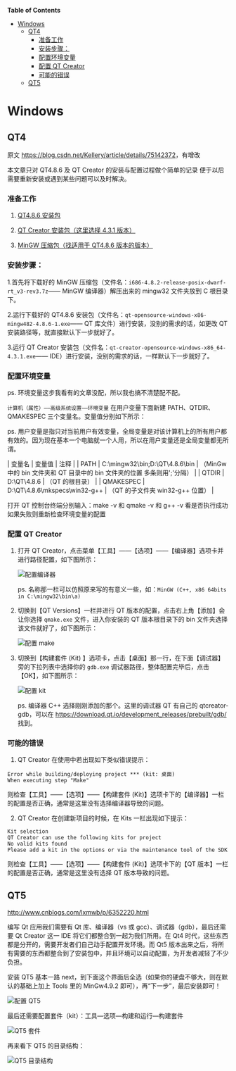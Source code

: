 <!-- markdown-toc start - Don't edit this section. Run M-x markdown-toc-generate-toc again -->
**Table of Contents**

- [Windows](#windows)
    - [QT4](#qt4)
        - [准备工作](#准备工作)
        - [安装步骤：](#安装步骤：)
        - [配置环境变量](#配置环境变量)
        - [配置 QT Creator](#配置-qt-creator)
        - [可能的错误](#可能的错误)
    - [QT5](#qt5)

<!-- markdown-toc end -->


# Windows
## QT4

原文 <https://blog.csdn.net/Kellery/article/details/75142372>，有增改

本文章只对 QT4.8.6 及 QT Creator 的安装与配置过程做个简单的记录 便于以后需要重新安装或遇到某些问题可以及时解决。

### 准备工作

1. [QT4.8.6 安装包](https://download.qt.io/archive/qt/)

2. [QT Creator 安装包（这里选择 4.3.1 版本）](https://download.qt.io/official_releases/qtcreator)

3. [MinGW 压缩包（找适用于 QT4.8.6 版本的版本）](https://wiki.qt.io/MinGW)

### 安装步骤：

1.首先将下载好的 MinGW 压缩包（文件名：`i686-4.8.2-release-posix-dwarf-rt_v3-rev3.7z`—— MinGW 编译器）解压出来的 mingw32 文件夹放到 C 根目录下。

2.运行下载好的 QT4.8.6 安装包（文件名：`qt-opensource-windows-x86-mingw482-4.8.6-1.exe`—— QT 库文件）进行安装，没别的需求的话，如更改 QT 安装路径等，就直接默认下一步就好了。

3.运行 QT Creator 安装包（文件名：`qt-creator-opensource-windows-x86_64-4.3.1.exe`—— IDE）进行安装，没别的需求的话，一样默认下一步就好了。

### 配置环境变量
ps. 环境变量这步我看有的文章没配，所以我也搞不清楚配不配。

`计算机（属性）——高级系统设置——环境变量` 在用户变量下面新建 PATH、QTDIR、QMAKESPEC 三个变量名。变量值分别如下所示：

ps. 用户变量是指只对当前用户有效变量，全局变量是对该计算机上的所有用户都有效的。因为现在基本一个电脑就一个人用，所以在用户变量还是全局变量都无所谓。

| 变量名    | 变量值                         | 注释                                                                     |
| PATH      | C:\mingw32\bin;D:\QT\4.8.6\bin | （MinGw 中的 bin 文件夹和 QT 目录中的 bin 文件夹的位置 多条则用';'分隔） |
| QTDIR     | D:\QT\4.8.6                    | （QT 的根目录）                                                          |
| QMAKESPEC | D:\QT\4.8.6\mkspecs\win32-g++  | （QT 的子文件夹 win32-g++ 位置）                                         |

打开 QT 控制台终端分别输入：make -v 和 qmake -v 和 g++ -v 看是否执行成功 如果失败则重新检查环境变量的配置


### 配置 QT Creator

1. 打开 QT Creator，点击菜单【工具】——【选项】——【编译器】选项卡并进行路径配置，如下图所示：

   ![配置编译器](./img/QT/configuration-compiler.png)
   
   ps. 名称那一栏可以仿照原来写的有意义一些，如：`MinGW (C++, x86 64bits in C:\mingw32\bin\a)`
   
2. 切换到【QT Versions】一栏并进行 QT 版本的配置，点击右上角【添加】会让你选择 `qmake.exe` 文件，进入你安装的 QT 版本根目录下的 bin 文件夹选择该文件就好了，如下图所示：

   ![配置 make](./img/QT/configuration-make.png)

3. 切换到【构建套件 (Kit) 】选项卡，点击【桌面】那一行，在下面【调试器】旁的下拉列表中选择你的 `gdb.exe` 调试器路径，整体配置完毕后，点击【OK】，如下图所示：

   ![配置 kit](./img/QT/configuration-kit.png)
   
   ps. 编译器 C++ 选择刚刚添加的那个。这里的调试器 QT 有自己的 qtcreator-gdb，可以在 https://download.qt.io/development_releases/prebuilt/gdb/ 找到。


### 可能的错误
1. QT Creator 在使用中若出现如下类似错误提示：

```
Error while building/deploying project *** (kit: 桌面)
When executing step "Make"
```

  则检查【工具】——【选项】——【构建套件 (Kit)】选项卡下的【编译器】一栏的配置是否正确，通常是这里没有选择编译器导致的问题。

2. QT Creator 在创建新项目的时候，在 Kits 一栏出现如下提示：

```
Kit selection
QT Creator can use the following kits for project
No valid kits found
Please add a kit in the options or via the maintenance tool of the SDK
```

  则检查【工具】——【选项】——【构建套件 (Kit)】选项卡下的【QT 版本】一栏的配置是否正确，通常是这里没有选择 QT 版本导致的问题。
  
  
## QT5

http://www.cnblogs.com/lxmwb/p/6352220.html

编写 Qt 应用我们需要有 Qt 库、编译器（vs 或 gcc）、调试器（gdb），最后还需要 Qt Creator 这一 IDE 将它们都整合到一起为我们所用。在 Qt4 时代，这些东西都是分开的，需要开发者们自己动手配置开发环境。而 Qt5 版本出来之后，将所有需要的东西都整合到了安装包中，并且环境可以自动配置，为开发者减轻了不少负担。

安装 QT5 基本一路 next，到下面这个界面后全选（如果你的硬盘不够大，则在默认的基础上加上 Tools 里的 MinGw4.9.2 即可），再“下一步”，最后安装即可！

![配置 QT5](./img/QT/QT5.jpg)

最后还需要配置套件（kit）：工具—选项—构建和运行—构建套件 

![QT5 套件](./img/QT/QT5-kit.jpg)

再来看下 QT5 的目录结构：

![QT5 目录结构](./img/QT/QT5-file-structure.jpg)